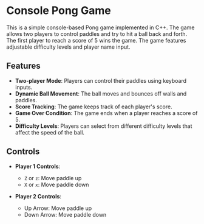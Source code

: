 # Console Pong Game

This is a simple console-based Pong game implemented in C++. The game allows two players to control paddles and try to hit a ball back and forth. The first player to reach a score of 5 wins the game. The game features adjustable difficulty levels and player name input.

## Features

- **Two-player Mode**: Players can control their paddles using keyboard inputs.
- **Dynamic Ball Movement**: The ball moves and bounces off walls and paddles.
- **Score Tracking**: The game keeps track of each player's score.
- **Game Over Condition**: The game ends when a player reaches a score of 5.
- **Difficulty Levels**: Players can select from different difficulty levels that affect the speed of the ball.

## Controls

- **Player 1 Controls**:
  - `Z` or `z`: Move paddle up
  - `X` or `x`: Move paddle down

- **Player 2 Controls**:
  - Up Arrow: Move paddle up
  - Down Arrow: Move paddle down

